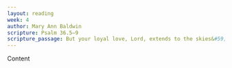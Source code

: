 ```yaml
---
layout: reading
week: 4
author: Mary Ann Baldwin
scripture: Psalm 36.5—9
scripture_passage: But your loyal love, Lord, extends to the skies&#59; <br> your faithfulness reaches the clouds. <br> Your righteousness is like the strongest mountains&#59; <br> your justice is like the deepest sea. <br> Lord, you save both humans and animals. <br> Your faithful love is priceless, God! <br> Humanity finds refuge in the shadow of your wings. <br> They feast on the bounty of your house&#59; <br> you let them drink from your river of pure joy. <br> Within you is the spring of life. <br> In your light, we see light.
---
```


Content

